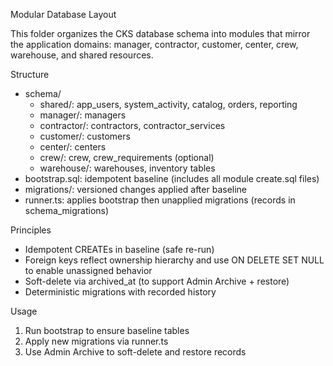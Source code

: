 Modular Database Layout

This folder organizes the CKS database schema into modules that mirror the application domains: manager, contractor, customer, center, crew, warehouse, and shared resources.

Structure
- schema/
  - shared/: app_users, system_activity, catalog, orders, reporting
  - manager/: managers
  - contractor/: contractors, contractor_services
  - customer/: customers
  - center/: centers
  - crew/: crew, crew_requirements (optional)
  - warehouse/: warehouses, inventory tables
- bootstrap.sql: idempotent baseline (includes all module create.sql files)
- migrations/: versioned changes applied after baseline
- runner.ts: applies bootstrap then unapplied migrations (records in schema_migrations)

Principles
- Idempotent CREATEs in baseline (safe re-run)
- Foreign keys reflect ownership hierarchy and use ON DELETE SET NULL to enable unassigned behavior
- Soft-delete via archived_at (to support Admin Archive + restore)
- Deterministic migrations with recorded history

Usage
1) Run bootstrap to ensure baseline tables
2) Apply new migrations via runner.ts
3) Use Admin Archive to soft-delete and restore records

